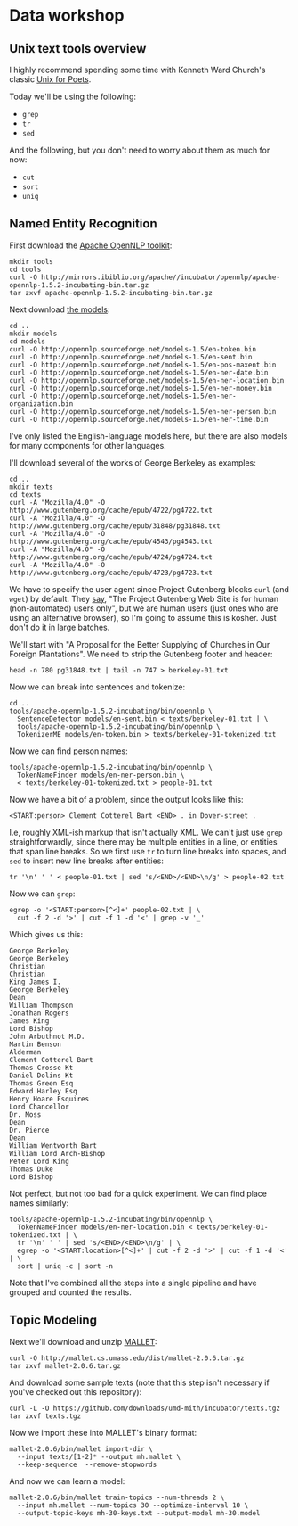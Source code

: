 Data workshop
=============

Unix text tools overview
------------------------

I highly recommend spending some time with Kenneth Ward Church's classic
[Unix for Poets](http://ufal.mff.cuni.cz/~hladka/tutorial/UnixforPoets.pdf).

Today we'll be using the following:

 * `grep`
 * `tr`
 * `sed`

And the following, but you don't need to worry about them as much for now:

 * `cut`
 * `sort`
 * `uniq`

Named Entity Recognition
------------------------

First download the [Apache OpenNLP toolkit](http://opennlp.apache.org/):

    mkdir tools
    cd tools
    curl -O http://mirrors.ibiblio.org/apache//incubator/opennlp/apache-opennlp-1.5.2-incubating-bin.tar.gz
    tar zxvf apache-opennlp-1.5.2-incubating-bin.tar.gz

Next download [the models](http://opennlp.sourceforge.net/models-1.5/):

    cd ..
    mkdir models
    cd models
    curl -O http://opennlp.sourceforge.net/models-1.5/en-token.bin
    curl -O http://opennlp.sourceforge.net/models-1.5/en-sent.bin
    curl -O http://opennlp.sourceforge.net/models-1.5/en-pos-maxent.bin
    curl -O http://opennlp.sourceforge.net/models-1.5/en-ner-date.bin
    curl -O http://opennlp.sourceforge.net/models-1.5/en-ner-location.bin
    curl -O http://opennlp.sourceforge.net/models-1.5/en-ner-money.bin
    curl -O http://opennlp.sourceforge.net/models-1.5/en-ner-organization.bin
    curl -O http://opennlp.sourceforge.net/models-1.5/en-ner-person.bin
    curl -O http://opennlp.sourceforge.net/models-1.5/en-ner-time.bin

I've only listed the English-language models here, but there are also models
for many components for other languages.

I'll download several of the works of George Berkeley as examples:

    cd ..
    mkdir texts
    cd texts
    curl -A "Mozilla/4.0" -O http://www.gutenberg.org/cache/epub/4722/pg4722.txt
    curl -A "Mozilla/4.0" -O http://www.gutenberg.org/cache/epub/31848/pg31848.txt
    curl -A "Mozilla/4.0" -O http://www.gutenberg.org/cache/epub/4543/pg4543.txt
    curl -A "Mozilla/4.0" -O http://www.gutenberg.org/cache/epub/4724/pg4724.txt
    curl -A "Mozilla/4.0" -O http://www.gutenberg.org/cache/epub/4723/pg4723.txt

We have to specify the user agent since Project Gutenberg blocks `curl` (and `wget`) by default.
They [say](http://www.gutenberg.org/error403.php),
"The Project Gutenberg Web Site is for human (non-automated) users only",
but we are human users (just ones who are using an alternative browser), so I'm going
to assume this is kosher. Just don't do it in large batches.

We'll start with "A Proposal for the Better Supplying of Churches in Our Foreign Plantations".
We need to strip the Gutenberg footer and header:

    head -n 780 pg31848.txt | tail -n 747 > berkeley-01.txt

Now we can break into sentences and tokenize:

    cd ..
    tools/apache-opennlp-1.5.2-incubating/bin/opennlp \
      SentenceDetector models/en-sent.bin < texts/berkeley-01.txt | \
      tools/apache-opennlp-1.5.2-incubating/bin/opennlp \
      TokenizerME models/en-token.bin > texts/berkeley-01-tokenized.txt

Now we can find person names:

    tools/apache-opennlp-1.5.2-incubating/bin/opennlp \
      TokenNameFinder models/en-ner-person.bin \
      < texts/berkeley-01-tokenized.txt > people-01.txt

Now we have a bit of a problem, since the output looks like this:

    <START:person> Clement Cotterel Bart <END> . in Dover-street .

I.e, roughly XML-ish markup that isn't actually XML. We can't just use `grep` straightforwardly,
since there may be multiple entities in a line, or entities that span line breaks. So we first use
`tr` to turn line breaks into spaces, and `sed` to insert new line breaks after entities:

    tr '\n' ' ' < people-01.txt | sed 's/<END>/<END>\n/g' > people-02.txt

Now we can `grep`:

    egrep -o '<START:person>[^<]+' people-02.txt | \
      cut -f 2 -d '>' | cut -f 1 -d '<' | grep -v '_'

Which gives us this:

    George Berkeley 
    George Berkeley 
    Christian 
    Christian 
    King James I. 
    George Berkeley 
    Dean 
    William Thompson 
    Jonathan Rogers 
    James King 
    Lord Bishop 
    John Arbuthnot M.D. 
    Martin Benson 
    Alderman 
    Clement Cotterel Bart 
    Thomas Crosse Kt 
    Daniel Dolins Kt 
    Thomas Green Esq 
    Edward Harley Esq 
    Henry Hoare Esquires 
    Lord Chancellor 
    Dr. Moss 
    Dean 
    Dr. Pierce 
    Dean 
    William Wentworth Bart 
    William Lord Arch-Bishop 
    Peter Lord King 
    Thomas Duke 
    Lord Bishop 

Not perfect, but not too bad for a quick experiment. We can find place names similarly:

    tools/apache-opennlp-1.5.2-incubating/bin/opennlp \
      TokenNameFinder models/en-ner-location.bin < texts/berkeley-01-tokenized.txt | \
      tr '\n' ' ' | sed 's/<END>/<END>\n/g' | \
      egrep -o '<START:location>[^<]+' | cut -f 2 -d '>' | cut -f 1 -d '<' | \
      sort | uniq -c | sort -n

Note that I've combined all the steps into a single pipeline and have grouped and counted
the results.

Topic Modeling
--------------

Next we'll download and unzip [MALLET](http://mallet.cs.umass.edu/):

    curl -O http://mallet.cs.umass.edu/dist/mallet-2.0.6.tar.gz
    tar zxvf mallet-2.0.6.tar.gz
    
And download some sample texts (note that this step isn't necessary if you've checked out this repository):

    curl -L -O https://github.com/downloads/umd-mith/incubator/texts.tgz
    tar zxvf texts.tgz

Now we import these into MALLET's binary format:

    mallet-2.0.6/bin/mallet import-dir \
      --input texts/[1-2]* --output mh.mallet \
      --keep-sequence  --remove-stopwords

And now we can learn a model:

    mallet-2.0.6/bin/mallet train-topics --num-threads 2 \
      --input mh.mallet --num-topics 30 --optimize-interval 10 \
      --output-topic-keys mh-30-keys.txt --output-model mh-30.model



